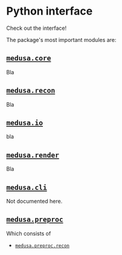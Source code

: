 # Python interface

Check out the interface!

The package's most important modules are:

## [`medusa.core`](./python/core/index)

Bla

## [`medusa.recon`](./python/recon/index)

Bla

## [`medusa.io`](./python/io/index)

bla

## [`medusa.render`](./python/render/index)

Bla

## [`medusa.cli`](./cli)

Not documented here.

## [`medusa.preproc`](./python/preproc/index)

Which consists of

* [`medusa.preproc.recon`](./python/preproc/recon/index)